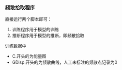 ### 频散拾取程序
直接运行两个脚本即可：
1. 训练程序用于模型的训练
2. 推断程序用于模型的推断，即频散拾取

训练数据中
- C.开头的为能量图
- GDisp.开头的为频散曲线，人工未标注的频散点记录为0